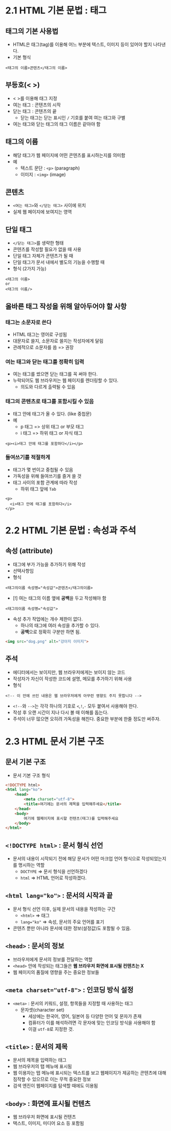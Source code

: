 # 2.1 HTML 기본 문법 : 태그
## 태그의 기본 사용법
- HTML은 태그(tag)를 이용해 어느 부분에 텍스트, 이미지 등이 있어야 할지 나타낸다.
- 기본 형식
```
<태그의 이름>콘텐츠</태그의 이름>
```
## 부등호(< >)
- < >를 이용해 태그 지정
- 여는 태그 : 콘텐츠의 시작
- 닫는 태그 : 콘텐츠의 끝
    - 닫는 태그는 닫는 표시인 `/` 기호를 붙여 여는 태그와 구별
- 여는 태그와 닫는 태그의 태그 이름은 같아야 함
    
## 태그의 이름
- 해당 태그가 웹 페이지에 어떤 콘텐츠를 표시하는지를 의미함
- 예
    + 텍스트 문단 : `<p>` (paragraph)
    + 이미지 : `<img>` (image)

## 콘텐츠
- `<여는 태그>`와 `</닫는 태그>` 사이에 위치
- 실제 웹 페이지에 보여지는 영역

## 단일 태그
- `</닫는 태그>`를 생략한 형태
- 콘텐츠를 작성할 필요가 없을 때 사용
- 단일 태그 자체가 콘텐츠가 될 때
- 단일 태그가 문서 내에서 별도의 기능을 수행할 때
- 형식 (2가지 가능)
```
<태그의 이름>
or
<태그의 이름/>
```

## 올바른 태그 작성을 위해 알아두어야 할 사항
### 태그는 소문자로 쓴다
- HTML 태그는 영어로 구성됨
- 대문자로 쓸지, 소문자로 쓸지는 작성자에게 달림
- 관례적으로 소문자를 씀 => 권장

### 여는 태그와 닫는 태그를 정확히 입력
- 여는 태그를 썼으면 닫는 태그를 꼭 써야 한다.
- 누락되어도 웹 브라우저는 웹 페이지를 렌더링할 수 있다.
    + 의도와 다르게 출력될 수 있음

### 태그의 콘텐츠로 태그를 포함시킬 수 있음
- 태그 안에 태그가 올 수 있다. (like 중첩문)
- 예
    + p 태그 => 상위 태그 or 부모 태그
    + i 태그 => 하위 태그 or 자식 태그
```
<p><i>태그 안에 태그를 포함하다</i></p>  
```

### 들여쓰기를 적절하게
- 태그가 몇 번이고 중첩될 수 있음
- 가독성을 위해 들여쓰기를 즐겨 쓸 것
- 태그 사이의 포함 관계에 따라 작성
    + 하위 태그 앞에 `Tab`
```
<p>
  <i>태그 안에 태그를 포함하다</i>
</p>  
```


# 2.2 HTML 기본 문법 : 속성과 주석
## 속성 (attribute)
- 태그에 부가 가능을 추가하기 위해 작성
- 선택사항임
- 형식
```
<태그의이름 속성명="속성값">콘텐츠</태그의이름>  
```
- [!] 여는 태그의 이름 옆에 **공백**을 두고 작성해야 함
```
<태그의이름 속성명="속성값">
```
- 속성 추가 작업에는 개수 제한이 없다.
    + 하나의 태그에 여러 속성을 추가할 수 있다.
    + **공백**으로 정확히 구분만 하면 됨.
```html
<img src="dog.png" alt="강아지 이미지">  
```

## 주석
- 에디터에서는 보이지만, 웹 브라우저에게는 보이지 않는 코드
- 작성자가 자신이 작성한 코드에 설명, 메모를 추가하기 위해 사용
- 형식
```
<!-- 이 안에 쓰인 내용은 웹 브라우저에게 아무런 영향도 주지 못합니다 -->  
```
- `<!--`와 `-->`는 각각 하나의 기호로 `<`,`!`,`-` 모두 붙여서 사용해야 한다.
- 작성 후 오랜 시간이 지나 다시 볼 때 이해를 돕는다.
- 주석이 너무 많으면 오히려 가독성을 해친다. 중요한 부분에 한줄 정도만 써주자.


# 2.3 HTML 문서 기본 구조
## 문서 기본 구조
- 문서 기본 구조 형식
```html
<!DOCTYPE html>
<html lang="ko">
    <head>
        <meta charset="utf-8">
        <title>여기에는 문서의 제목을 입력해주세요</title>
    </head>
    <body>
        여기에 웹페이지에 표시할 컨텐츠(태그)를 입력해주세요
    </body>
</html>
```
##  `<!DOCTYPE html>` : 문서 형식 선언
- 문서의 내용이 시작되기 전에 해당 문서가 어떤 마크업 언어 형식으로 작성되었는지를 명시하는 역할
    - `DOCTYPE` => 문서 형식을 선언하겠다
    - `html` => HTML 언어로 작성하겠다.

## `<html lang="ko">` : 문서의 시작과 끝
- 문서 형식 선언 이후, 실제 문서의 내용을 작성하는 구간
    - `<html>` => 태그
    - `lang="ko"` => 속성, 문서의 주요 언어를 표기
- 콘텐츠 뿐만 아니라 문서에 대한 정보(설정값)도 포함될 수 있음.

## `<head>` : 문서의 정보
- 브라우저에게 문서의 정보를 전달하는 역할
- `<head>` 안에 작성되는 태그들은 **웹 브라우저 화면에 표시될 컨텐츠는 X**
- 웹 페이지의 품질에 영향을 주는 중요한 정보들

## `<meta charset="utf-8">` : 인코딩 방식 설정
- `<meta>` : 문서의 키워드, 설정, 항목들을 지정할 때 사용하는 태그
    + 문자셋(character set) 
        + 세상에는 한국어, 영어, 일본어 등 다양한 언어 및 문자가 존재
        + 컴퓨터가 이를 해석하려면 각 문자에 맞는 인코딩 방식을 사용해야 함
        + 이걸 `utf-8`로 지정한 것.

## `<title>` : 문서의 제목
- 문서의 제목을 입력하는 태그
- 웹 브라우저의 탭 메뉴에 표시됨
- 웹 이용자는 탭 메뉴에 표시되는 텍스트를 보고 웹페이지가 제공하는 콘텐츠에 대해 짐작할 수 있으므로 이는 무척 중요한 정보
- 검색 엔진이 웹페이지를 탐색할 때에도 이용됨

## `<body>` : 화면에 표시될 컨텐츠
- 웹 브라우저 화면에 표시될 컨텐츠
- 택스트, 이미지, 미디어 요소 등 포함됨